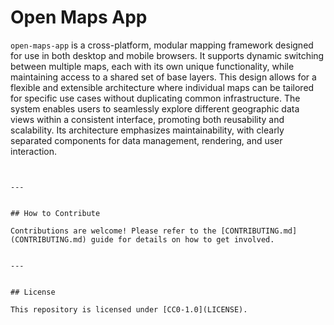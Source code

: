 # Open Maps App


`open-maps-app` is a cross-platform, modular mapping framework designed for use in both desktop and mobile browsers. It supports dynamic switching between multiple maps, each with its own unique functionality, while maintaining access to a shared set of base layers. This design allows for a flexible and extensible architecture where individual maps can be tailored for specific use cases without duplicating common infrastructure.
The system enables users to seamlessly explore different geographic data views within a consistent interface, promoting both reusability and scalability. Its architecture emphasizes maintainability, with clearly separated components for data management, rendering, and user interaction.
```


---


## How to Contribute

Contributions are welcome! Please refer to the [CONTRIBUTING.md](CONTRIBUTING.md) guide for details on how to get involved.


---


## License

This repository is licensed under [CC0-1.0](LICENSE).
